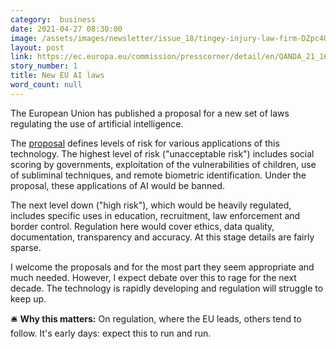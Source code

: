 ```yaml
---
category:  business
date: 2021-04-27 08:30:00
image: /assets/images/newsletter/issue_18/tingey-injury-law-firm-DZpc4UY8ZtY-unsplash.jpeg
layout: post
link: https://ec.europa.eu/commission/presscorner/detail/en/QANDA_21_1683
story_number: 1
title: New EU AI laws
word_count: null
---
```


The European Union has published a proposal for a new set of laws regulating the use of artificial intelligence.

The [proposal](https://digital-strategy.ec.europa.eu/en/library/proposal-regulation-european-approach-artificial-intelligence) defines levels of risk for various applications of this technology.  The highest level of risk ("unacceptable risk") includes social scoring by governments, exploitation of the vulnerabilities of children, use of subliminal techniques, and remote biometric identification. Under the proposal, these applications of AI would be banned. 

The next level down ("high risk"), which would be heavily regulated, includes specific uses in education, recruitment, law enforcement and border control. Regulation here would cover ethics, data quality, documentation, transparency and accuracy.  At this stage details are fairly sparse.

I welcome the proposals and for the most part they seem appropriate and much needed. However, I expect debate over this to rage for the next decade. The technology is rapidly developing and regulation will struggle to keep up. 

🛎️ **Why this matters:** On regulation, where the EU leads, others tend to follow. It's early days: expect this to run and run.

